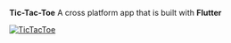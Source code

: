 **Tic-Tac-Toe**
A cross platform app that is built with **Flutter**

[![TicTacToe](https://img.shields.io/badge/TicTacToe-🎮-1EAEDB.svg)](https://github.com/preetamvarun/Tic-Tac-Toe-App)



